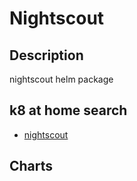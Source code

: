 # Nightscout

## Description

nightscout helm package

## k8 at home search

- [nightscout](https://nanne.dev/k8s-at-home-search/#/nightscout)

## Charts


